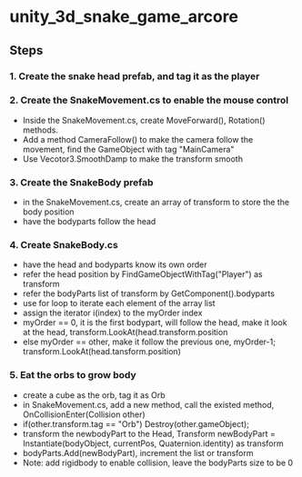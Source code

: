 # unity_3d_snake_game_arcore

## Steps
### 1. Create the snake head prefab, and tag it as the player

### 2. Create the SnakeMovement.cs to enable the mouse control
- Inside the SnakeMovement.cs, create MoveForward(), Rotation() methods.
- Add a method CameraFollow() to make the camera follow the movement, find the GameObject with tag "MainCamera"
- Use Vecotor3.SmoothDamp to make the transform smooth

### 3. Create the SnakeBody prefab
- in the SnakeMovement.cs, create an array of transform to store the the body position
- have the bodyparts follow the head

### 4. Create SnakeBody.cs
- have the head and bodyparts know its own order
- refer the head position by FindGameObjectWithTag("Player") as transform
- refer the bodyParts list of transform by GetComponent<SnakeMovement>().bodyparts
- use for loop to iterate each element of the array list
- assign the iterator i(index) to the myOrder index
- myOrder == 0, it is the first bodypart, will follow the head, make it look at the head, transform.LookAt(head.transform.position
- else myOrder == other, make it follow the previous one, myOrder-1; transform.LookAt(head.tansform.position)

### 5. Eat the orbs to grow body
- create a cube as the orb, tag it as Orb
- in SnakeMovement.cs, add a new method, call the existed method, OnCollisionEnter(Collision other)
- if(other.transform.tag == "Orb") Destroy(other.gameObject);
- transform the newbodyPart to the Head, Transform newBodyPart = Instantiate(bodyObject, currentPos, Quaternion.identity) as transform
- bodyParts.Add(newBodyPart), increment the list or transform
- Note: add rigidbody to enable collision, leave the bodyParts size to be 0
